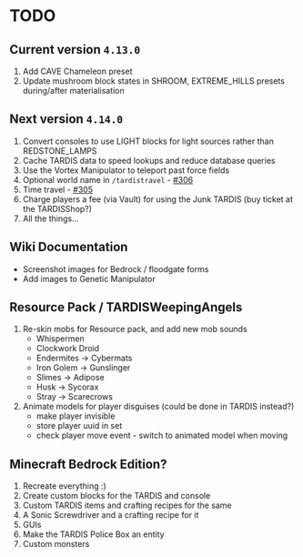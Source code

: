 # TODO

## Current version `4.13.0`

1. Add CAVE Chameleon preset
2. Update mushroom block states in SHROOM, EXTREME_HILLS presets during/after materialisation

## Next version `4.14.0`

1. Convert consoles to use LIGHT blocks for light sources rather than REDSTONE_LAMPS
2. Cache TARDIS data to speed lookups and reduce database queries
2. Use the Vortex Manipulator to teleport past force fields
4. Optional world name in `/tardistravel` - [#306](https://github.com/eccentricdevotion/TARDIS/issues/306)
5. Time travel - [#305](https://github.com/eccentricdevotion/TARDIS/issues/305)
6. Charge players a fee (via Vault) for using the Junk TARDIS (buy ticket at the TARDISShop?)
7. All the things...

## Wiki Documentation

* Screenshot images for Bedrock / floodgate forms
* Add images to Genetic Manipulator

## Resource Pack / TARDISWeepingAngels

1. Re-skin mobs for Resource pack, and add new mob sounds
    * Whispermen
    * Clockwork Droid
    * Endermites -> Cybermats
    * Iron Golem -> Gunslinger
    * Slimes -> Adipose
    * Husk -> Sycorax
    * Stray -> Scarecrows
2. Animate models for player disguises (could be done in TARDIS instead?)
   - make player invisible
   - store player uuid in set
   - check player move event - switch to animated model when moving

## Minecraft Bedrock Edition?

1. Recreate everything :)
2. Create custom blocks for the TARDIS and console
3. Custom TARDIS items and crafting recipes for the same
4. A Sonic Screwdriver and a crafting recipe for it
5. GUIs
6. Make the TARDIS Police Box an entity
7. Custom monsters
